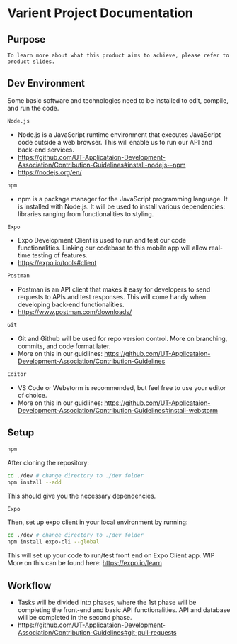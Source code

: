 # Varient Project Documentation

## Purpose
    To learn more about what this product aims to achieve, please refer to product slides.

## Dev Environment
Some basic software and technologies need to be installed to edit, compile, and run the code.
``` sh
Node.js
``` 
- Node.js is a JavaScript runtime environment that executes JavaScript code outside a web browser. This will enable us to run our API and back-end services.
- https://github.com/UT-Applicataion-Development-Association/Contribution-Guidelines#install-nodejs--npm
- https://nodejs.org/en/

``` sh
npm
``` 
- npm is a package manager for the JavaScript programming language. It is installed with Node.js. It will be used to install various dependencies: libraries ranging from functionalities to styling.

``` sh
Expo
```
- Expo Development Client is used to run and test our code functionalities. Linking our codebase to this mobile app will allow real-time testing of features.
- https://expo.io/tools#client

``` sh
Postman
```
- Postman is an API client that makes it easy for developers to send requests to APIs and test responses. This will come handy when developing back-end functionalities.
- https://www.postman.com/downloads/

``` sh
Git
```
- Git and Github will be used for repo version control. More on branching, commits, and code format later.
- More on this in our guidlines: https://github.com/UT-Applicataion-Development-Association/Contribution-Guidelines

``` sh
Editor
```
- VS Code or Webstorm is recommended, but feel free to use your editor of choice.
- More on this in our guidlines: https://github.com/UT-Applicataion-Development-Association/Contribution-Guidelines#install-webstorm

## Setup
``` sh
npm
```
After cloning the repository:
``` sh
cd ./dev # change directory to ./dev folder
npm install --add
```
 This should give you the necessary dependencies.

``` sh
Expo
```
Then, set up expo client in your local environment by running:
``` sh
cd ./dev # change directory to ./dev folder
npm install expo-cli --global
```
This will set up your code to run/test front end on Expo Client app.
WIP
More on this can be found here: https://expo.io/learn
## Workflow

-  Tasks will be divided into phases, where the 1st phase will be completing the front-end and basic API functionalities. API and database will be completed in the second phase.
-  https://github.com/UT-Applicataion-Development-Association/Contribution-Guidelines#git-pull-requests
